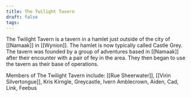 ```yaml
---
title: The Twilight Tavern
draft: false
tags:
---
```

The Twilight Tavern is a tavern in a hamlet just outside of the city of [[Namaak]] in [[Wynion]]. The hamlet is now typically called Castle Grey. The tavern was founded by a group of adventures based in [[Namaak]] after their encounter with a pair of fey in the area. They then began to use the tavern as their base of operations. 

Members of The Twilight Tavern include: [[Rue Sheerwater]], [[Virin Silvertongue]], Kris Kirngle, Greycastle, Ivern Amblecrown, Aiden, Cad, Link, Feebus